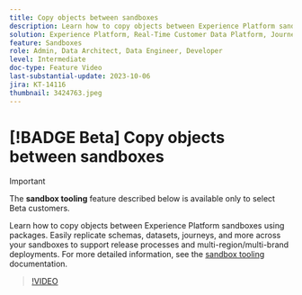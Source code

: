 ```yaml
---
title: Copy objects between sandboxes
description: Learn how to copy objects between Experience Platform sandboxes using packages. Easily replicate schemas, datasets, journeys, and more across your sandboxes.
solution: Experience Platform, Real-Time Customer Data Platform, Journey Optimizer
feature: Sandboxes
role: Admin, Data Architect, Data Engineer, Developer
level: Intermediate
doc-type: Feature Video
last-substantial-update: 2023-10-06
jira: KT-14116
thumbnail: 3424763.jpeg
---
```


# [!BADGE Beta] Copy objects between sandboxes

>[!IMPORTANT]
>
>The **sandbox tooling** feature described below is available only to select Beta customers.

Learn how to copy objects between Experience Platform sandboxes using packages. Easily replicate schemas, datasets, journeys, and more across your sandboxes to support release processes and multi-region/multi-brand deployments. For more detailed information, see the [sandbox tooling](https://experienceleague.adobe.com/docs/experience-platform/sandbox/ui/sandbox-tooling.html) documentation. 

>[!VIDEO](https://video.tv.adobe.com/v/3424763/?learn=on)
